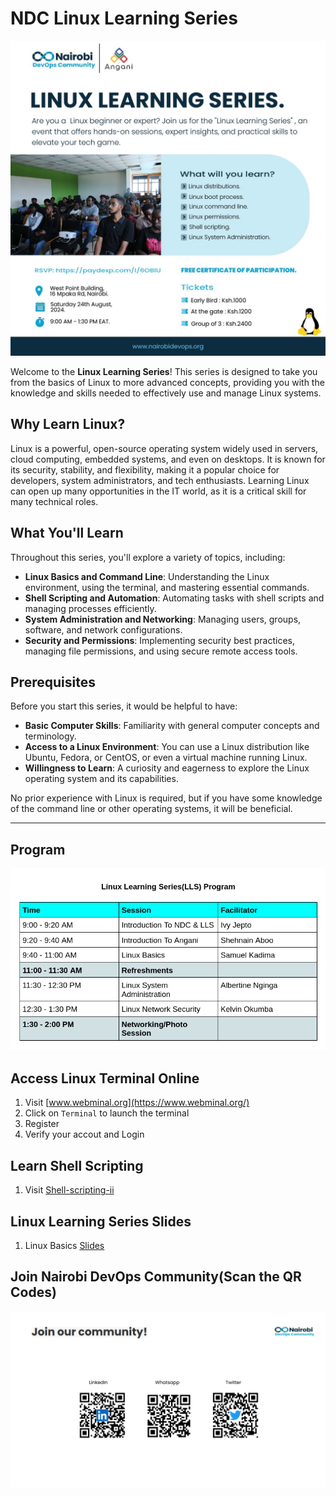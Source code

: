 # NDC Linux Learning Series

![Event Image](./images/angani2.jpeg)

Welcome to the **Linux Learning Series**! This series is designed to take you from the basics of Linux to more advanced concepts, providing you with the knowledge and skills needed to effectively use and manage Linux systems. 

## Why Learn Linux?

Linux is a powerful, open-source operating system widely used in servers, cloud computing, embedded systems, and even on desktops. It is known for its security, stability, and flexibility, making it a popular choice for developers, system administrators, and tech enthusiasts. Learning Linux can open up many opportunities in the IT world, as it is a critical skill for many technical roles.

## What You'll Learn

Throughout this series, you'll explore a variety of topics, including:

- **Linux Basics and Command Line**: Understanding the Linux environment, using the terminal, and mastering essential commands.
- **Shell Scripting and Automation**: Automating tasks with shell scripts and managing processes efficiently.
- **System Administration and Networking**: Managing users, groups, software, and network configurations.
- **Security and Permissions**: Implementing security best practices, managing file permissions, and using secure remote access tools.



## Prerequisites

Before you start this series, it would be helpful to have:

- **Basic Computer Skills**: Familiarity with general computer concepts and terminology.
- **Access to a Linux Environment**: You can use a Linux distribution like Ubuntu, Fedora, or CentOS, or even a virtual machine running Linux.
- **Willingness to Learn**: A curiosity and eagerness to explore the Linux operating system and its capabilities.

No prior experience with Linux is required, but if you have some knowledge of the command line or other operating systems, it will be beneficial.

---

## Program

![Program](./images/lls%20program.png)

## Access Linux Terminal Online

1. Visit [www.webminal.org](https://www.webminal.org/)
2. Click on `Terminal` to launch the terminal
3. Register 
4. Verify your accout and Login

## Learn Shell Scripting

1. Visit [Shell-scripting-ii](https://github.com/kadimasum/shell-scripting-ii)

## Linux Learning Series Slides

1. Linux Basics [Slides](https://docs.google.com/presentation/d/1oSzvCPiFhPDPVaWzCt-zJPV0cvpVo_StjR86U4v5gw4/edit?usp=sharing)

## Join Nairobi DevOps Community(Scan the QR Codes)

![NDC Socials](./images/join%20ndc.png)


